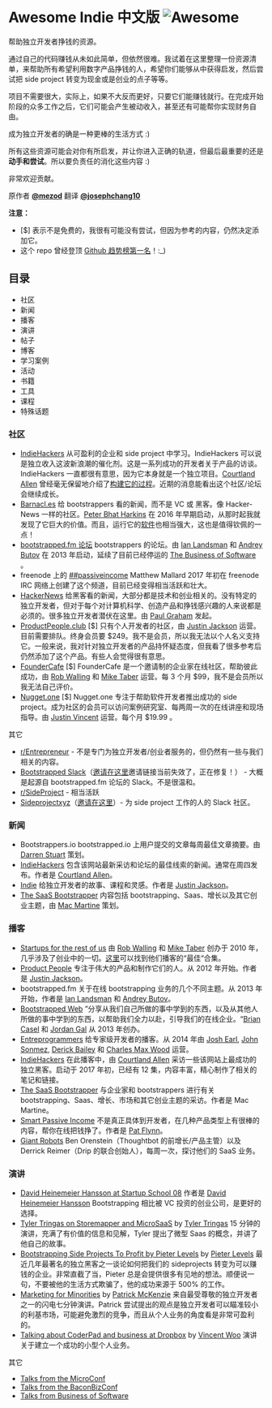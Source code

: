 # Awesome Indie 中文版 ![Awesome](https://cdn.rawgit.com/sindresorhus/awesome/d7305f38d29fed78fa85652e3a63e154dd8e8829/media/badge.svg)
帮助独立开发者挣钱的资源。

通过自己的代码赚钱从未如此简单，但依然很难。我试着在这里整理一份资源清单，来帮助所有希望利用数字产品挣钱的人，希望你们能够从中获得启发，然后尝试把 side project 转变为现金或是创业的点子等等。

项目不需要很大，实际上，如果不大反而更好，只要它们能赚钱就行。在完成开始阶段的众多工作之后，它们可能会产生被动收入，甚至还有可能帮你实现财务自由。

成为独立开发者的确是一种更棒的生活方式 :)

所有这些资源可能会对你有所启发，并让你进入正确的轨道，但最后最重要的还是**动手和尝试**。所以要负责任的消化这些内容 :)

非常欢迎贡献。

原作者 **[@mezod](https://twitter.com/mezood)** 翻译 **[@josephchang10](https://github.com/josephchang10)**

**注意：**
* [$] 表示不是免费的，我很有可能没有尝试，但因为参考的内容，仍然决定添加它。
* 这个 repo 曾经登顶 [Github 趋势榜第一名](https://medium.com/@mezood/making-money-from-your-own-code-has-never-been-easier-but-its-still-hard-2242ddaae6a1)！:_)

## 目录
* 社区
* 新闻
* 播客
* 演讲
* 帖子
* 博客
* 学习案例
* 活动
* 书籍
* 工具
* 课程
* 特殊话题

### 社区
* [IndieHackers](https://www.indiehackers.com/businesses)
从可盈利的企业和 side project 中学习。IndieHackers 可以说是独立收入这波新浪潮的催化剂。这是一系列成功的开发者关于产品的访谈。IndieHackers  一直都很有意思，因为它本身就是一个独立项目。[Courtland Allen](https://twitter.com/csallen?lang=ca) 曾经毫无保留地介绍了[构建它的过程](https://www.indiehackers.com/blog)。近期的消息能看出这个社区/论坛会继续成长。
* [Barnacl.es](https://barnacl.es/)
给 bootstrappers 看的新闻，而不是 VC 或 黑客。像 Hacker-News 一样的社区。[Peter Bhat Harkins](https://twitter.com/pushcx) 在 2016 年早期启动，从那时起我就发现了它巨大的价值。而且，运行它的[软件]((https://github.com/jcs/lobsters))也相当强大，这也是值得钦佩的一点！
* [bootstrapped.fm 论坛](http://discuss.bootstrapped.fm/)
bootstrappers 的论坛。由 [Ian Landsman](https://twitter.com/ianlandsman) 和 [Andrey Butov](https://twitter.com/andrey_butov) 在 2013 年启动，延续了目前已经停运的 [The Business of Software](http://discuss.joelonsoftware.com/default.asp?biz) 。
* freenode 上的 [##passiveincome](http://webchat.freenode.net/?channels=%23%23passiveincome&uio=d4)
Matthew Mallard 2017 年初在 freenode IRC 网络上创建了这个频道，目前已经变得相当活跃和壮大。
* [HackerNews](https://news.ycombinator.com/)
给黑客看的新闻，大部分都是技术和创业相关的。没有特定的独立开发者，但对于每个对计算机科学、创造产品和挣钱感兴趣的人来说都是必须的。很多独立开发者潜伏在这里。由 [Paul Graham](https://twitter.com/paulg) 发起。
* [ProductPeople.club](https://productpeople.club/) [$]
只有个人开发者的社区，由 [Justin Jackson](https://twitter.com/mijustin) 运营。目前需要排队。终身会员要 $249。我不是会员，所以我无法以个人名义支持它。一般来说，我对针对独立开发者的产品持怀疑态度，但我看了很多参考后仍然添加了这个产品。有些人会觉得很有意思。
* [FounderCafe](https://www.foundercafe.com/) [$]
FounderCafe 是一个邀请制的企业家在线社区，帮助彼此成功，由 [Rob Walling](https://twitter.com/robwalling) 和 [Mike Taber](https://twitter.com/SingleFounder) 运营。每 3 个月 $99，我不是会员所以我无法自己评价。
* [Nugget.one](https://nugget.one/) [$]
Nugget.one 专注于帮助软件开发者推出成功的 side project。成为社区的会员可以访问案例研究室、每两周一次的在线讲座和现场指导。由 [Justin Vincent](https://twitter.com/justinvincent) 运营。每个月 $19.99 。

其它

* [r/Entrepreneur](https://www.reddit.com/r/Entrepreneur/) - 不是专门为独立开发者/创业者服务的，但仍然有一些与我们相关的内容。
* [Bootstrapped Slack](https://bootstrapped.slack.com/)（[邀请在这里](http://www.bootstrappedchat.com/)邀请链接当前失效了，正在修复！） - 大概是起源自 bootstrapped.fm 论坛的 Slack。不是很温和。
* [r/SideProject](https://www.reddit.com/r/SideProject/) - 相当活跃
* [Sideprojectxyz](https://sideprojectxyz.slack.com/)（[邀请在这里](http://sideproject.xyz/)）- 为 side project 工作的人的 Slack 社区。

### 新闻
* Bootstrappers.io
bootstrapped.io 上用户提交的文章每周最佳文章摘要。由 [Darren Stuart](https://twitter.com/ninjamonk) 策划。
* [IndieHackers](https://www.indiehackers.com/businesses)
包含该网站最新采访和论坛的最佳线索的新闻。通常在周四发布。作者是 [Courtland Allen](https://twitter.com/csallen?lang=ca)。
* [Indie](https://justinjackson.ca/indie/)
给独立开发者的故事、课程和灵感。作者是 [Justin Jackson](https://twitter.com/mijustin)。
* [The SaaS Bootstrapper](http://thesaasbootstrapper.com/resources/)
内容包括 bootstrapping、Saas、增长以及其它创业主题，由 [Mac Martine](http://macmartine.com/) 策划。

### 播客
* [Startups for the rest of us](http://www.startupsfortherestofus.com/)
由 [Rob Walling](https://twitter.com/robwalling) 和 [Mike Taber](https://twitter.com/SingleFounder) 创办于 2010 年，几乎涉及了创业中的一切。[这里](http://www.startupsfortherestofus.com/greatest-hits)可以找到他们播客的“最佳“合集。
* [Product People](http://www.productpeople.tv/)
专注于伟大的产品和制作它们的人。从 2012 年开始。作者是 [Justin Jackson](https://twitter.com/mijustin)。
* bootstrapped.fm
关于在线 bootstrapping 业务的几个不同主题。从 2013 年开始，作者是 [Ian Landsman](https://twitter.com/ianlandsman) 和 [Andrey Butov](https://twitter.com/andrey_butov)。
* [Bootstrapped Web](http://bootstrappedweb.com/)
”分享从我们自己所做的事中学到的东西，以及从其他人所做的事中学到的东西，以帮助我们全力以赴，引导我们的在线企业。“[Brian Casel](https://twitter.com/CasJam) 和 [Jordan Gal](https://twitter.com/JordanGal) 从 2013 年创办。
* [Entreprogrammers](http://entreprogrammers.com/)
给专家级开发者的播客。从 2014 年由 [Josh Earl](https://twitter.com/josh_earl), [John Sonmez](https://twitter.com/jsonmez), [Derick Bailey](https://twitter.com/derickbailey) 和 [Charles Max Wood](https://twitter.com/cmaxw) 运营。 
* [IndieHackers](https://www.indiehackers.com/businesses)
在此播客中，由 [Courtland Allen](https://twitter.com/csallen?lang=ca) 采访一些该网站上最成功的独立黑客。启动于 2017 年初，已经有 12 集，内容丰富，精心制作了相关的笔记和链接。
* [The SaaS Bootstrapper](http://thesaasbootstrapper.com/)
与企业家和 bootstrappers 进行有关 bootstrapping、Saas、增长、市场和其它创业主题的采访。作者是 Mac Martine。
* [Smart Passive Income](https://www.smartpassiveincome.com/podcasts/)
不是真正具体到开发者，在几种产品类型上有很棒的内容，帮你在线把钱挣了。作者是 [Pat Flynn](https://twitter.com/patflynn)。
* [Giant Robots](http://giantrobots.fm/)
Ben Orenstein（Thoughtbot 的前增长/产品主管）以及 Derrick Reimer（Drip 的联合创始人），每周一次，探讨他们的 SaaS 业务。

### 演讲
* [David Heinemeier Hansson at Startup School 08](https://www.youtube.com/watch?v=0CDXJ6bMkMY) 作者是 [David Heinemeier Hansson](https://twitter.com/dhh)
Bootstrapping 相比被 VC 投资的创业公司，是更好的选择。
* [Tyler Tringas on Storemapper and MicroSaaS](https://www.youtube.com/watch?v=i3d1asTrWUQ) by [Tyler Tringas](https://twitter.com/tylertringas)
15 分钟的演讲，充满了有价值的信息和见解，Tyler 提出了微型 Saas 的概念，并讲了他自己的故事。
* [Bootstrapping Side Projects To Profit by Pieter Levels](https://www.youtube.com/watch?v=m3nb_Qj3mRA) by [Pieter Levels](https://twitter.com/levelsio)
最近几年最著名的独立黑客之一谈论如何把我们的 sideprojects 转变为可以赚钱的企业。非常直截了当，Pieter 总是会提供很多有见地的想法。顺便说一句，不要被他的生活方式欺骗了，他的成功来源于 500% 的工作。
* [Marketing for Minorities](http://businessofsoftware.org/2011/03/hello-ladies-patrick-mckenzie-at-business-of-software-2010-marketing-to-minorities/) by [Patrick McKenzie](https://twitter.com/patio11?lang=ca)
来自最受尊敬的独立开发者之一的闪电七分钟演讲。Patrick 尝试提出的观点是独立开发者可以瞄准较小的利基市场，可能避免激烈的竞争，而且从个人业务的角度看是非常可盈利的。
* [Talking about CoderPad and business at Dropbox](https://www.youtube.com/watch?v=J8UwcyYT3z0) by [Vincent Woo](https://twitter.com/fulligin?lang=ca)
演讲关于建立一个成功的小型个人业务。

其它

* [Talks from the MicroConf](https://vimeo.com/user12790628/videos)
* [Talks from the BaconBizConf](http://baconbiz.com/)
* [Talks from Business of Software](http://businessofsoftware.org/2016/07/all-talks-from-business-of-software-conferences-in-one-place-saas-software-talks/)
